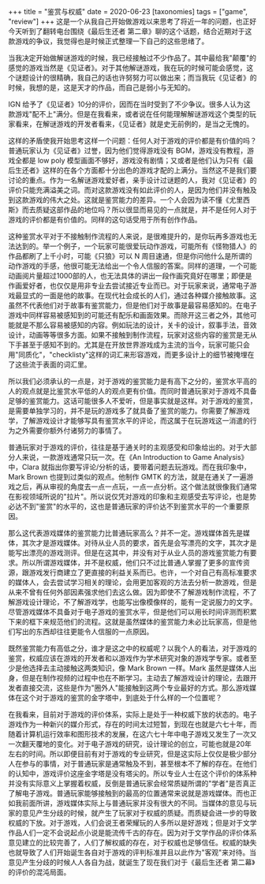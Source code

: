 +++
title = "鉴赏与权威"
date = 2020-06-23
[taxonomies]
tags = ["game", "review"]
+++
这是一个从我自己开始做游戏以来思考了将近一年的问题，也正好今天听到了翻转电台围绕《最后生还者 第二章》聊的这个话题，结合近期对于这款游戏的争议，我觉得也是时候正式整理一下自己的这些思绪了。

<!-- more -->

当我决定开始做解谜游戏的时候，我已经接触过不少作品了。其中最给我"颠覆"的感觉的游戏当然是《见证者》。对于其他解谜游戏，我在玩的时候可能会感觉，这个谜题设计的很精确，我自己的话也许努努力可以做出来；而当我玩《见证者》的时候，我想的是，这是天才的作品，而自己是弱小与无知的。

IGN 给予了《见证者》10分的评价，因而在当时受到了不少争议。很多人认为这款游戏"配不上"满分。但是在我看来，或者说在任何能理解解谜游戏这个类型的玩家看来，在解谜游戏的开发者看来，《见证者》就是史无前例的，是当之无愧的。

这样的矛盾使我开始思考这样一个问题：任何人对于游戏的评价都是有价值的吗？普通玩家认为《见证者》过誉，因为他们觉得游戏没有 BGM，游戏没有教程，游戏全都是 low poly 模型画面不够好，游戏没有剧情；又或者是他们认为只有《最后生还者》这样的在各个方面都十分出色的游戏才配的上满分。当然这不是我们要讨论的重点。作为一名解谜游戏爱好者，亲手设计过谜题的人，我对《见证者》的评价只能充满溢美之词。而对这款游戏没有如此评价的人，是因为他们并没有触及到这款游戏的伟大之处。这就是鉴赏能力的差异。一个人会因为读不懂《尤里西斯》而去质疑这部作品的地位吗？所以很显而易见的一点就是，并不是任何人对于游戏的评价都是有价值的。同样的这句话受用于所有创作作品。

这种鉴赏水平对于不接触制作流程的人来说，是很难提升的，是你玩再多游戏也无法达到的。举一个例子，一个玩家可能很爱玩动作游戏，可能所有《怪物猎人》的作品都刷了上千小时，可能《只狼》可以 N 周目速通，但是你问他什么是所谓的动作游戏的手感，他很可能无法给出一个令人信服的答案。同样的道理，一个可能动画阅片量超过1000部的人，也无法具体的讲出一段作画究竟好在哪里；即便是作画爱好者，也仅仅是用非专业去尝试接近专业而已。对于玩家来说，通常电子游戏最显式的一面是他的故事。在现代社会成长的人们，通过各种媒介接触故事。这虽然不代表他们对于故事有鉴赏能力，但是他们对于故事是最容易感知的。在电子游戏中同样容易被感知到的可能还有配乐和画面效果。而除开这三者之外，其他可能就是不那么容易被感知的内容。例如玩法的设计，关卡的设计，叙事手法，音效设计，动画等等很多方面。如果不接触到制作流程，玩家对这些内容的鉴赏是无从下手甚至于感知不到的。尤其是在开放世界游戏成为主流的当今，玩家可能只会用"同质化"，"checklisty"这样的词汇来形容游戏，而更多设计上的细节被掩埋在了这些流于表面的词汇里。

所以我们必须承认的一点是，对于游戏的鉴赏能力是有高下之分的，鉴赏水平高的人的观点就是比鉴赏水平低的人的观点更有价值。而同时普通玩家对于游戏不具备足够的鉴赏能力。这话可能很多人不爱听，但是事实就是这样。对于游戏的鉴赏，是需要单独学习的，并不是玩的游戏多了就具备了鉴赏的能力。你需要了解游戏学，了解游戏设计才能够写具有鉴赏水平的评论，而这属于在玩游戏这一消遣的行为之外需要你额外付诸努力的事情了。

普通玩家对于游戏的评价，往往是基于通关时的主观感受和印象给出的。对于大部分人来说，一款游戏通常只玩一次。在《An Introduction to Game Analysis》中，Clara 就指出你要写评论/分析的话，要带着问题去玩游戏。而在我印象中，Mark Brown 也提到过类似的观点。他制作 GMTK 的方法，就是在通关了一遍游戏之后，再从审视的角度去一点一点玩，一点一点分析。这个做法就很像我们通常在影视领域所说的"拉片"。所以说仅凭对游戏的印象和主观感受去写评论，也是势必达不到"鉴赏"的水平的，这也是普通玩家的评价达不到鉴赏水平的一个重要原因。

那么这代表游戏媒体的鉴赏能力比普通玩家高么？并不一定。游戏媒体首先是媒体，其次才是游戏媒体。对待从业人员的要求，首先是会写漂亮的文字，其次才是能写出漂亮的游戏测评。但是在这其中，并没有对于从业人员的游戏鉴赏能力有要求。所以所谓游戏媒体，并不是权威，他们只不过比普通人掌握了更多的宣传资源，跟游戏发行商建立了更直接的利益关系而已。也许，一个对自己有高标准要求的媒体人，会去尝试学习相关的理论，会用更加客观的方法去分析一款游戏，但是从来不曾有任何外部因素强求他们去这么做。因为即使不了解游戏制作流程，不了解游戏设计理论，不了解游戏学，也能写出像模像样的，能有一定说服力的文字。尽管游戏媒体不具备对于电子游戏的鉴赏水平，但是他们可以用长时间评测而积累下来的框下来规范他们的流程。这就是虽然媒体的鉴赏能力未必比玩家高，但是他们写出的东西却往往更能令人信服的一点原因。

既然鉴赏能力有高低之分，谁才是这之中的权威呢？以我个人的看法，对于游戏的鉴赏，权威应该在游戏的开发者和以游戏作为学术研究对象的游戏学专家。或者至少是他选择去主动接触这两类知识，像 Mark Brown 一样。Mark 虽然是媒体人出身，但是在制作视频的过程中也在不断学习。主动去了解游戏设计的理论，去跟开发者直接交流，这些是作为"圈外人"能接触到这两个专业最好的方式。那么游戏媒体在这个对于游戏的鉴赏的金字塔中，到底处于什么样的一个位置呢？

在我看来，目前对于游戏的评价体系，实际上是处于一种权威下放的状态的。电子游戏作为一种新兴的媒介形式，存在的时间太过短暂，到现在也就是六七十年，而随着计算机运行效率和图形技术的发展，在这六七十年中电子游戏又发生了一次又一次翻天覆地的变化。对于电子游戏的研究，设计理论的创立，可能也就是20年左右的时间。所以即便目前有对于游戏的专业研究，但是这实际上仅仅是极少部分人在参与的事情，对于普通玩家是通常触及不到，甚至根本不了解的存在。在他们的认知中，游戏评价这座金字塔是没有塔尖的。所以专业人士在这个评价的体系种并没有实际意义上掌握着权威，反倒是普通玩家会经常质疑所谓的"学者"是否真正了解电子游戏。普通玩家能够接触到的最高的位置通常来说就是游戏媒体。而也正如我前面所讲，游戏媒体实际上与普通玩家并没有很大的不同。当媒体的意见与玩家的意见产生分歧的时候，就产生了玩家对于权威的质疑。而质疑会进一步的导致权威的下放。对于游戏，人们会说王者荣耀玩的人多所以是好游戏；但是对于文学作品人们一定不会说起点小说是能流传千古的存在。因为对于文学作品的评价体系意见建立的比较完善了，人们了解权威的存在，对于权威也足够信任。权威的缺失也就导致了人们开始诞生各自对于游戏的评判标准并且以此作为"客观"来对待。当意见产生分歧的时候人人各自为战，就诞生了现在我们对于《最后生还者 第二幕》的评价的混沌局面。
